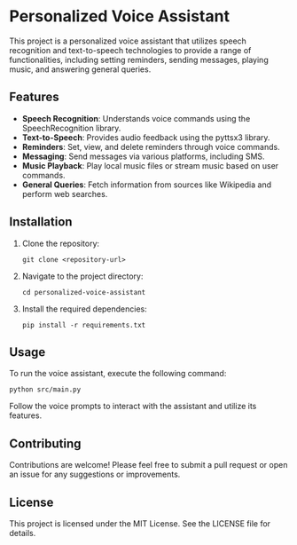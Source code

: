 # Personalized Voice Assistant

This project is a personalized voice assistant that utilizes speech recognition and text-to-speech technologies to provide a range of functionalities, including setting reminders, sending messages, playing music, and answering general queries.

## Features

- **Speech Recognition**: Understands voice commands using the SpeechRecognition library.
- **Text-to-Speech**: Provides audio feedback using the pyttsx3 library.
- **Reminders**: Set, view, and delete reminders through voice commands.
- **Messaging**: Send messages via various platforms, including SMS.
- **Music Playback**: Play local music files or stream music based on user commands.
- **General Queries**: Fetch information from sources like Wikipedia and perform web searches.

## Installation

1. Clone the repository:
   ```
   git clone <repository-url>
   ```
2. Navigate to the project directory:
   ```
   cd personalized-voice-assistant
   ```
3. Install the required dependencies:
   ```
   pip install -r requirements.txt
   ```

## Usage

To run the voice assistant, execute the following command:
```
python src/main.py
```

Follow the voice prompts to interact with the assistant and utilize its features.

## Contributing

Contributions are welcome! Please feel free to submit a pull request or open an issue for any suggestions or improvements.

## License

This project is licensed under the MIT License. See the LICENSE file for details.
